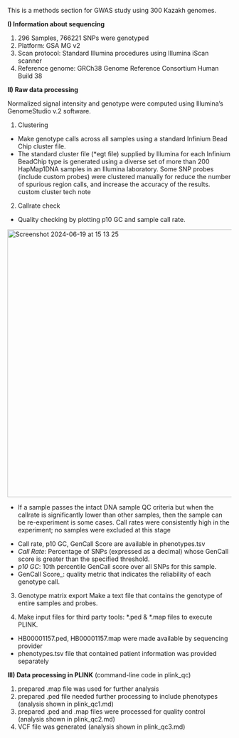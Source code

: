 This is a methods section for GWAS study using 300 Kazakh genomes.

**I) Information about sequencing**
1) 296 Samples, 766221 SNPs were genotyped 
2) Platform: GSA MG v2
3) Scan protocol: Standard Illumina procedures using Illumina iScan scanner
4) Reference genome: GRCh38 Genome Reference Consortium Human Build 38

**II) Raw data processing**	

Normalized signal intensity and genotype were computed using Illumina’s GenomeStudio v.2 software.
1) Clustering
  - Make genotype calls across all samples using a standard Infinium Bead Chip cluster file.
  - The standard cluster file (*egt file) supplied by Illumina for each Infinium BeadChip type is generated using a diverse set of more than 200 HapMap1DNA samples in an Illumina laboratory. Some SNP probes (include custom probes) were clustered manually for reduce the number of spurious region calls, and increase the accuracy of the results.
custom cluster tech note

2) Callrate check
  - Quality checking by plotting p10 GC and sample call rate.
<img width="600" alt="Screenshot 2024-06-19 at 15 13 25" src="https://github.com/aigerabae/gwas_real_data/assets/155903885/956ffb0b-db4f-4041-94c8-ca7f010bd87e">
 
  - If a sample passes the intact DNA sample QC criteria but when the callrate is significantly lower than other samples, then the sample can be re-experiment is some cases. Call rates were consistently high in the experiment; no samples were excluded at this stage

* Call rate, p10 GC, GenCall Score are available in phenotypes.tsv 
* _Call Rate_: Percentage of SNPs (expressed as a decimal) whose GenCall score is greater than the specified threshold.
* 	_p10 GC_: 10th percentile GenCall score over all SNPs for this sample.
* 	 GenCall Score_: quality metric that indicates the reliability of each genotype call.

3) Genotype matrix export
Make a text file that contains the genotype of entire samples and probes.

4) Make input files for third party tools: *.ped & *.map files to execute PLINK.
- HB00001157.ped, HB00001157.map were made available by sequencing provider
- phenotypes.tsv file that contained patient information was provided separately


**III) Data processing in PLINK** (command-line code in plink_qc)
1) prepared .map file was used for further analysis
2) prepared .ped file needed further processing to include phenotypes (analysis shown in plink_qc1.md)
3) prepared .ped and .map files were processed for quality control (analysis shown in plink_qc2.md)
4) VCF file was generated (analysis shown in plink_qc3.md)

